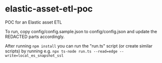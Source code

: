 # elastic-asset-etl-poc
POC for an Elastic asset ETL

To run, copy config/config.sample.json to config/config.json and update the REDACTED parts accordingly.

After running `npm install` you can run the "run.ts" script (or create similar scripts) by running e.g. `npx ts-node run.ts --read=edge --write=local_es_snapshot_ssl`
